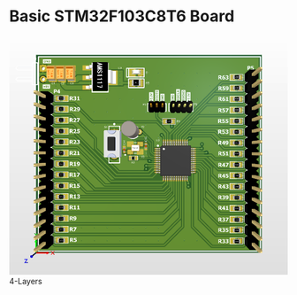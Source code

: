 # Basic STM32F103C8T6 Board 
![alt text](https://raw.githubusercontent.com/Arguz-HW/SmartMCU/main/SMARTMCU.png)
4-Layers
